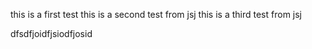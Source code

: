 this is a first test
this is a second test from jsj
this is a third test from jsj

dfsdfjoidfjsiodfjosid
